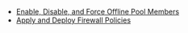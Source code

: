- [Enable, Disable, and Force Offline Pool Members](index.html?Help=./t_enable_disable_force_offline_pool_members.md)
- [Apply and Deploy Firewall Policies](index.html?Help=./t_apply_deploy_firewall_policies.md)
